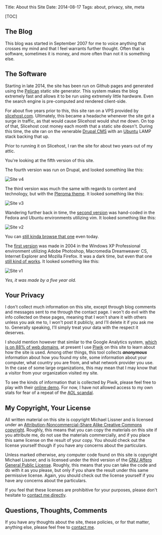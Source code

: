 Title: About this Site
Date: 2014-08-17
Tags: about, privacy, site, meta

[TOC]

## The Blog

This blog was started in September 2007 for me to voice anything that 
crosses my mind and that I feel warrants further thought. Often that is 
software, sometimes it is money, and more often than not it is something else.

## The Software

Starting in late 2014, the site has been run on Github pages and generated 
using the [Pelican][4] static site generator. This system makes the blog 
extremely fast and allows it to be run using extremely little hardware. Even
the search engine is pre-computed and rendered client-side. 

For about five years prior to this, this site ran on a VPS provided by 
[slicehost.com][1]. Ultimately, this became a headache whenever the site got a 
surge in traffic, as that would cause Slicehost would shut me down. On top 
of that, Slicehost cost money each month that a static site doesn't. During 
this time, the site ran on the venerable [Drupal CMS][2] with an [Ubuntu][3] 
LAMP stack backing that up. 

Prior to running it on Slicehost, I ran the site for about two years out of my
attic.

You're looking at the fifth version of this site. 

The fourth version was run on Drupal, and looked something like this:

![Site v4]({filename}/images/oldsite/v4.png)

The third version was much the same with regards to content and technology, 
but with the [Pleroma theme][5]. It looked something like this:

![Site v3]({filename}/images/oldsite/v3.png)

Wandering further back in time, the [second version][6] was hand-coded in the 
Fedora and Ubuntu environments utilizing vim. It looked something like this:

![Site v2]({filename}/images/oldsite/v2.png)

You can [still kinda browse that one][6] even today.

The [first version][7] was made in 2004 in the Windows XP Professional 
environment utilizing Adobe Photoshop, Macromedia Dreamweaver CS, Internet 
Explorer and Mozilla Firefox. It was a dark time, but even that one [still 
kind of works][8]. It looked something like this:

![Site v1]({filename}/images/oldsite/v1.png)

*Yes, it was made by a five year old.*

<a id="privacy"></a>
## Your Privacy

I don't collect much information on this site, except through blog comments
and messages sent to me through the contact page. I won't do evil with the
info collected on these pages, meaning that I won't share it with others 
unless you ask me to, I won't post it publicly, and I'll delete it if you 
ask me to. Generally speaking, I'll simply treat your data with the respect
it deserves.

I should mention however that similar to the Google Analytics system, 
<a href="http://knowprivacy.org/">which is on 88% of web domains</a>, 
at present I use <a href="http://piwik.com">Piwik</a> on 
this site to learn about how the site is used. Among other things, 
this tool collects ***anonymous*** information about how you found 
my site, some information about your computer, what country you are from, 
and what network provider you use. In the case of some large organizations,
this may mean that I may know that a visitor from your organization 
visited my site.

To see the kinds of information that is collected by Piwik, 
please feel free to play with their <a href="http://piwik.org/demo/">online
demo</a>. For now, I have not allowed access to my own stats for fear of a 
repeat of the <a href="http://en.wikipedia.org/wiki/AOL_search_data_scandal">AOL scandal</a>.

<a id="license"></a>
## My Copyright, Your License

All written material on this site is copyright Michael Lissner and is 
licensed under an <a href="http://creativecommons.org/licenses/by-nc-sa/2.5/">Attribution-Noncommercial-Share Alike Creative Commons copyright</a>. Roughly, this means that you can copy the materials on this site if you attribute me, do not use the materials commercially, and if you place this same license on the result of your copy. You should check out the license yourself though if you have any concerns about the particulars.

Unless marked otherwise, any computer code found on this site is copyright 
Michael Lissner, and is licensed under the third version of the <a 
href="http://www.gnu.org/licenses/agpl.html">GNU Affero General Public License</a>. Roughly, this means that you can take the code and do with it as you please, but only if you share the result under this same permissive license. Again, you should check out the license yourself if you have any concerns about the particulars.

If you feel that these licenses are prohibitive for your purposes, 
please don't hesitate to <a href="contact">contact me directly</a>.

## Questions, Thoughts, Comments

If you have any thoughts about the site, these policies, or for that matter, anything else, please feel free to <a href="contact">contact me</a>.

[1]: http://slicehost.com
[2]: http://drupal.org
[3]: http://ubuntu.com
[4]: http://blog.getpelican.com/
[5]: http://drupal.org/project/Pleroma
[6]: {filename}/archive/oldsite/index.htm 
[7]: {filename}/archive/oldsite/archive/assets/homepage.gif
[8]: {filename}/archive/oldsite/archive/default.htm
